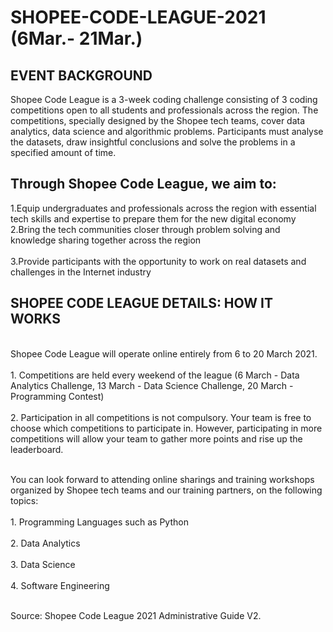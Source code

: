 # SHOPEE-CODE-LEAGUE-2021 (6Mar.- 21Mar.)

<h2>EVENT BACKGROUND</h2>
Shopee Code League is a 3-week coding challenge consisting of 3 coding competitions open to all students and professionals across the region. The competitions, specially designed by the Shopee tech teams, cover data analytics, data science and algorithmic problems. Participants must analyse the datasets, draw insightful conclusions and solve the problems in a specified amount of time.

<h2>Through Shopee Code League, we aim to:</h2>
<p>1.Equip undergraduates and professionals across the region with essential tech skills and expertise to prepare them for the new digital economy 
<br>2.Bring the tech communities closer through problem solving and knowledge sharing together across the region</br>
<br>3.Provide participants with the opportunity to work on real datasets and challenges in the Internet industry</br></p>

<h2>SHOPEE CODE LEAGUE DETAILS: HOW IT WORKS</h2>
<p><br>Shopee Code League will operate online entirely from 6 to 20 March 2021.</br>
<br>1. Competitions are held every weekend of the league (6 March - Data Analytics Challenge, 13 March - Data Science Challenge, 20 March - Programming Contest)</br>
<br>2. Participation in all competitions is not compulsory. Your team is free to choose which competitions to participate in. 
However, participating in more competitions will allow your team to gather more points and rise up the leaderboard.</br></p>

<p><br>You can look forward to attending online sharings and training workshops organized by Shopee tech teams and our training partners, on the following topics:</br>
<br>1. Programming Languages such as Python</br>
<br>2. Data Analytics</br>
<br>3. Data Science</br>
<br>4. Software Engineering</br></p>

<p></br>Source: Shopee Code League 2021 Administrative Guide V2.</br></p>
